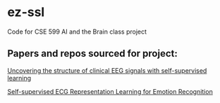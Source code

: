 # ez-ssl
Code for CSE 599 AI and the Brain class project

## Papers and repos sourced for project:
[Uncovering the structure of clinical EEG signals with self-supervised learning](https://github.com/mlberkeley/eeg-ssl)

[Self-supervised ECG Representation Learning for Emotion Recognition](https://code.engineering.queensu.ca/17ps21/SSL-ECG)
